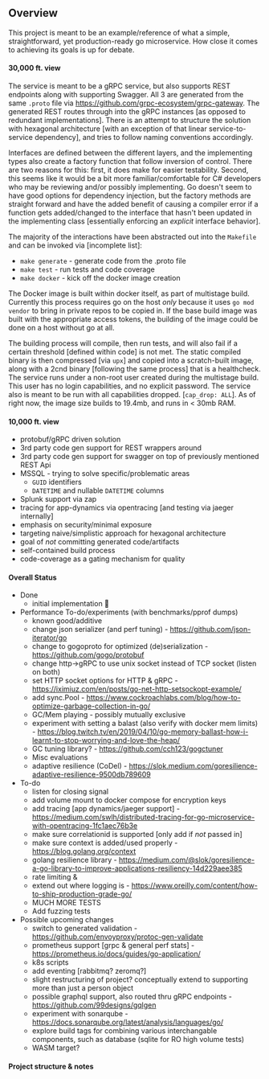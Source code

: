 ## Overview ##

This project is meant to be an example/reference of what a simple, straightforward, yet production-ready go microservice. How close it comes to achieving its goals is up for debate. 

#### 30,000 ft. view ####
The service is meant to be a gRPC service, but also supports REST endpoints along with supporting Swagger. All 3 are generated from the same `.proto` file via https://github.com/grpc-ecosystem/grpc-gateway. The generated REST routes through into the gRPC instances [as opposed to redundant implementations]. There is an attempt to structure the solution with hexagonal architecture [with an exception of that linear service-to-service dependency], and tries to follow naming conventions accordingly.

Interfaces are defined between the different layers, and the implementing types also create a factory function that follow inversion of control. There are two reasons for this: first, it does make for easier testability. Second, this seems like it would be a bit more familiar/comfortable for C# developers who may be reviewing and/or possibly implementing. Go doesn't seem to have good options for dependency injection, but the factory methods are straight forward and have the added benefit of causing a compiler error if a function gets added/changed to the interface that hasn't been updated in the implementing class [essentially enforcing an _explicit_ interface behavior].

The majority of the interactions have been abstracted out into the `Makefile` and can be invoked via [incomplete list]:
* `make generate` - generate code from the .proto file
* `make test` - run tests and code coverage
* `make docker` - kick off the docker image creation

The Docker image is built within docker itself, as part of multistage build. Currently this process requires go on the host _only_ because it uses `go mod vendor` to bring in private repos to be copied in. If the base build image was built with the appropriate access tokens, the building of the image could be done on a host without go at all. 

The building process will compile, then run tests, and will also fail if a certain threshold [defined within code] is not met. The static compiled binary is then compressed [via `upx`] and copied into a scratch-built image, along with a 2cnd binary [following the same process] that is a healthcheck. The service runs under a non-root user created during the multistage build. This user has no login capabilities, and no explicit password. The service also is meant to be run with all capabilities dropped. [`cap_drop: ALL`]. As of right now, the image size builds to 19.4mb, and runs in < 30mb RAM.


#### 10,000 ft. view ####
* protobuf/gRPC driven solution
* 3rd party code gen support for REST wrappers around 
* 3rd party code gen support for swagger on top of previously mentioned REST Api
* MSSQL - trying to solve specific/problematic areas
  * `GUID` identifiers
  * `DATETIME` and nullable `DATETIME` columns
* Splunk support via zap
* tracing for app-dynamics via opentracing [and testing via jaeger internally]
* emphasis on security/minimal exposure 
* targeting naive/simplistic approach for hexagonal architecture
* goal of _not_ committing generated code/artifacts
* self-contained build process
* code-coverage as a gating mechanism for quality

#### Overall Status ####
* Done
  * initial implementation 🎉
* Performance To-do/experiments (with benchmarks/pprof dumps)
  * known good/additive
   * change json serializer (and perf tuning) - https://github.com/json-iterator/go
   * change to gogoproto for optimized (de)serialization - https://github.com/gogo/protobuf
   * change http->gRPC to use unix socket instead of TCP socket (listen on both)
   * set HTTP socket options for HTTP & gRPC - https://iximiuz.com/en/posts/go-net-http-setsockopt-example/
   * add sync.Pool - https://www.cockroachlabs.com/blog/how-to-optimize-garbage-collection-in-go/
  * GC/Mem playing - possibly mutually exclusive
   * experiment with setting a balast (also verify with docker mem limits) - https://blog.twitch.tv/en/2019/04/10/go-memory-ballast-how-i-learnt-to-stop-worrying-and-love-the-heap/
   * GC tuning library? - https://github.com/cch123/gogctuner
  * Misc evaluations
   * adaptive resilience (CoDel) - https://slok.medium.com/goresilience-adaptive-resilience-9500db789609
* To-do
  * listen for closing signal
  * add volume mount to docker compose for encryption keys
  * add tracing [app dynamics/jaeger support] - https://medium.com/swlh/distributed-tracing-for-go-microservice-with-opentracing-1fc1aec76b3e
  * make sure correlationid is supported [only add if _not_ passed in]
  * make sure context is added/used properly - https://blog.golang.org/context
  * golang resilience library - https://medium.com/@slok/goresilience-a-go-library-to-improve-applications-resiliency-14d229aee385
  * rate limiting & 
  * extend out where logging is - https://www.oreilly.com/content/how-to-ship-production-grade-go/
  * MUCH MORE TESTS
  * Add fuzzing tests
* Possible upcoming changes
  * switch to generated validation - https://github.com/envoyproxy/protoc-gen-validate
  * prometheus support [grpc & general perf stats] - https://prometheus.io/docs/guides/go-application/
  * k8s scripts
  * add eventing [rabbitmq? zeromq?]
  * slight restructuring of project? conceptually extend to supporting more than just a person object
  * possible graphql support, also routed thru gRPC endpoints - https://github.com/99designs/gqlgen
  * experiment with sonarqube - https://docs.sonarqube.org/latest/analysis/languages/go/
  * explore build tags for combining various interchangable components, such as database (sqlite for RO high volume tests)
  * WASM target?

#### Project structure & notes ####

